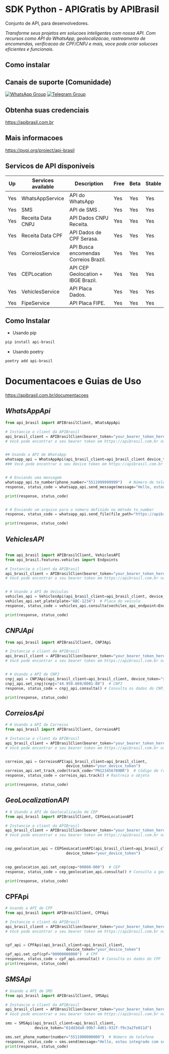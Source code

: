 # SDK Python - APIGratis by APIBrasil

Conjunto de API, para desenvolvedores.

_Transforme seus projetos em solucoes inteligentes com nossa API. Com recursos como API do WhatsApp, geolocalizacao, rastreamento de encomendas, verificacao de CPF/CNPJ e mais, voce pode criar solucoes eficientes e funcionais._

## Como instalar

## Canais de suporte (Comunidade)
[![WhatsApp Group](https://img.shields.io/badge/WhatsApp-Group-25D366?logo=whatsapp)](https://chat.whatsapp.com/EeAWALQb6Ga5oeTbG7DD2k)
[![Telegram Group](https://img.shields.io/badge/Telegram-Group-32AFED?logo=telegram)](https://t.me/apigratisoficial)

## Obtenha suas credenciais
https://apibrasil.com.br

## Mais informacoes

https://pypi.org/project/api-brasil

## Servicos de API disponiveis

| Up  | Services available            | Description       | Free    | Beta        | Stable   |
------|-------------------------------|-------------------|---------| ------------------------- | ------------------------- |
| Yes | WhatsAppService                | API do WhatsApp                         |   Yes   | Yes                   | Yes                   |
| Yes | SMS                            | API de SMS              .               |   Yes   | Yes                   | Yes                   |
| Yes | Receita Data CNPJ              | API Dados CNPJ Receita.                 |   Yes   | Yes                   | Yes                   |
| Yes | Receita Data CPF               | API Dados de CPF Serasa.                |   Yes   | Yes                   | Yes                   |
| Yes | CorreiosService                | API Busca encomendas Correios Brazil.   |   Yes   | Yes                   | Yes                   |
| Yes | CEPLocation                    | API CEP Geolocation + IBGE Brazil.      |   Yes   | Yes                   | Yes                   |
| Yes | VehiclesService                | API Placa Dados.                        |   Yes   | Yes                   | Yes                   |
| Yes | FipeService                    | API Placa FIPE.                         |   Yes   | Yes                   | Yes                   |

## Como Instalar

* Usando pip

``` bash
pip install api-brasil 
```

* Usando poetry

``` bash
poetry add api-brasil 
```

# Documentacoes e Guias de Uso
https://apibrasil.com.br/documentacoes


## _WhatsAppApi_
```python
from api_brasil import APIBrasilClient, WhatsAppApi

# Instancie o client da APIBrasil
api_brasil_client = APIBrasilClien(bearer_token="your_bearer_token_here")
# Você pode encontrar o seu bearer token em https://apibrasil.com.br na área de Credenciais


## Usando a API de WhatsApp
whatsapp_api = WhatsAppApi(api_brasil_client=api_brasil_client device_token="your_device_token_here") 
### Você pode encontrar o seu device token em https://apibrasil.com.br na área de Dispositivos


# # Enviando uma mensagem
whatsapp_api.to_number(phone_number="5511999999999")   # Número de telefone para enviar a mensagem
response, status_code = whatsapp_api.send_message(message="Hello, estou integrado com sucesso com Api Brasil!")

print(response, status_code)


# # Enviando um arquivo para o número definido no método to_number
response, status_code = whatsapp_api.send_file(file_path="https://apibrasil.io/img/capa.png", file_description="Bem vindo a API Brasil")

print(response, status_code)

```
## _VehiclesAPI_

```python

from api_brasil import APIBrasilClient, VehiclesAPI
from api_brasil.features.vehicles import Endpoints

# Instancie o client da APIBrasil
api_brasil_client = APIBrasilClien(bearer_token="your_bearer_token_here")
# Você pode encontrar o seu bearer token em https://apibrasil.com.br na área de Credenciais


# # Usando a API de Veículos
vehicles_api = VehiclesApi(api_brasil_client=api_brasil_client, device_token="your_device_token_here")
vehicles_api.set_plate(plate="ABC-1234")  # Placa do veículo
response, status_code = vehicles_api.consulta(vechiles_api_endpoint=Endpoints.dados) # Consulta os dados do veículo

print(response, status_code)
```

## _CNPJApi_
```python
from api_brasil import APIBrasilClient, CNPJApi

# Instancie o client da APIBrasil
api_brasil_client = APIBrasilClien(bearer_token="your_bearer_token_here")
# Você pode encontrar o seu bearer token em https://apibrasil.com.br na área de Credenciais


# # Usando a API de CNPJ
cnpj_api = CNPJApi(api_brasil_client=api_brasil_client, device_token="your_device_token_here")
cnpj_api.set_cnpj(cnpj="44.959.669/0001-80")  # CNPJ
response, status_code = cnpj_api.consulta() # Consulta os dados do CNPJ

print(response, status_code)
```

## _CorreiosApi_
```python
# # Usando a API de Correios
from api_brasil import APIBrasilClient, CorreiosAPI

# Instancie o client da APIBrasil
api_brasil_client = APIBrasilClien(bearer_token="your_bearer_token_here")
# Você pode encontrar o seu bearer token em https://apibrasil.com.br na área de Credenciais


correios_api = CorreiosAPI(api_brasil_client=api_brasil_client,
                           device_token="your_device_token")
correios_api.set_track_code(track_code="PN123456789BR")  # Código de rastreamento
response, status_code = correios_api.track() # Rastreia o objeto

print(response, status_code)

```

## _GeoLocalizationAPI_
```python
# # Usando a API de Geolocalização de CEP
from api_brasil import APIBrasilClient, CEPGeoLocationAPI

# Instancie o client da APIBrasil
api_brasil_client = APIBrasilClien(bearer_token="your_bearer_token_here")
# Você pode encontrar o seu bearer token em https://apibrasil.com.br na área de Credenciais


cep_geolocation_api = CEPGeoLocationAPI(api_brasil_client=api_brasil_client,
                           device_token="your_device_token")
                           

cep_geolocation_api.set_cep(cep="00000-000")  # CEP
response, status_code = cep_geolocation_api.consulta() # Consulta a geolocalização do CEP

print(response, status_code)
```

## CPFApi
```python
# Usando a API de CPF
from api_brasil import APIBrasilClient, CPFApi

# Instancie o client da APIBrasil
api_brasil_client = APIBrasilClien(bearer_token="your_bearer_token_here")
# Você pode encontrar o seu bearer token em https://apibrasil.com.br na área de Credenciais


cpf_api = CPFApi(api_brasil_client=api_brasil_client,
                           device_token="your_device_token")
cpf_api.set_cpf(cpf="00000000000")  # CPF
response, status_code = cpf_api.consulta() # Consulta os dados do CPF
print(response, status_code)

```

## _SMSApi_
```python
# Usando a API de SMS
from api_brasil import APIBrasilClient, SMSApi

# Instancie o client da APIBrasil
api_brasil_client = APIBrasilClien(bearer_token="your_bearer_token_here")
# Você pode encontrar o seu bearer token em https://apibrasil.com.br na área de Credenciais

sms = SMSApi(api_brasil_client=api_brasil_client,
             device_token="61dd3da0-99b7-4d61-932f-f9c3a2fe011d")

sms.set_phone_number(number="5511900000000")  # Número de telefone 
response, status_code = sms.send(message="Hello, estou integrado com sucesso com Api Brasil!") # Envia a mensagem
print(response, status_code)
```
